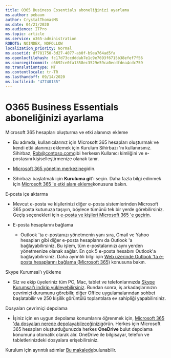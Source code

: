 ```yaml
---
title: O365 Business Essentials aboneliğinizi ayarlama
ms.author: pebaum
author: CrystalThomasMS
ms.date: 04/21/2020
ms.audience: ITPro
ms.topic: article
ms.service: o365-administration
ROBOTS: NOINDEX, NOFOLLOW
localization_priority: Normal
ms.assetid: df781750-3d27-4077-ab0f-b9ea764ad5fa
ms.openlocfilehash: fc17d73ccdddab7e1c9e7693f6715b38efef7f56
ms.sourcegitcommit: c6692ce0fa1358ec3529e59ca0ecdfdea4cdc759
ms.translationtype: MT
ms.contentlocale: tr-TR
ms.lasthandoff: 09/14/2020
ms.locfileid: "47740135"
---
```

# <a name="setting-up-your-o365-business-essentials-subscription"></a>O365 Business Essentials aboneliğinizi ayarlama

Microsoft 365 hesapları oluşturma ve etki alanınızı ekleme
  
- Bu adımda, kullanıcılarınız için Microsoft 365 hesapları oluşturmak ve kendi etki alanınızı eklemek için Kurulum Sihirbazı 'nı kullanırsınız. Sihirbaz, [Rob@contoso.com](mailto:rob@contoso.com)gibi herkesın Kullanıcı kimliğini ve e-postasını kişiselleştirmenize olanak tanır.
    
- [Microsoft 365 yönetim merkezine](https://login.partner.microsoftonline.cn/)gidin.
    
- Sihirbazı başlatmak için **Kuruluma git**'i seçin. Daha fazla bilgi edinmek için [Microsoft 365 'e etki alanı ekleme](https://docs.microsoft.com/microsoft-365/admin/setup/add-domain)konusuna bakın.
    
E-posta içe aktarma
  
- Mevcut e-posta ve kişilerinizi diğer e-posta sistemlerinden Microsoft 365 posta kutunuza taşıyın, böylece tümünü tek bir yerde görebilirsiniz. Geçiş seçenekleri için [e-posta ve kişileri Microsoft 365 'e geçirin](https://docs.microsoft.com/microsoft-365/admin/setup/migrate-email-and-contacts-admin).
    
- E-posta hesaplarını bağlama
    
  - Outlook 'ta e-postanızı yönetmenin yanı sıra, Gmail ve Yahoo hesapları gibi diğer e-posta hesaplarını da Outlook 'a bağlayabilirsiniz. Bu işlem, tüm e-postalarınızı aynı yerden yönetmenize olanak sağlar. En çok 5 e-posta hesabını Outlook'a bağlayabilirsiniz. Daha ayrıntılı bilgi için [Web üzerinde Outlook 'ta e-posta hesaplarını bağlama (Microsoft 365)](https://support.office.com/Article/Connect-email-accounts-in-Outlook-on-the-web-Office-365-d7012ff0-924f-4f78-8aca-c3912d886c4d) konusuna bakın. 
    
Skype Kurumsal'ı yükleme
  
- Siz ve ekip üyeleriniz tüm PC, Mac, tablet ve telefonlarınızda [Skype Kurumsal'ı indirip yükleyebilirsiniz](https://support.office.com/Article/download-and-install-Skype-for-Business-8a0d4da8-9d58-44f9-9759-5c8f340cb3fb). Bundan sonra, iş arkadaşlarınızın çevrimiçi durumunu görebilir, diğer Office uygulamalarından sohbet başlatabilir ve 250 kişilik görüntülü toplantılara ev sahipliği yapabilirsiniz. 
    
Dosyaları çevrimiçi depolama
  
- İşiniz için en uygun depolama konumlarını öğrenmek için, [Microsoft 365 'da dosyaları nerede depolayabileceğinizi](https://support.office.com/article/c7c20284-bc94-47f4-9728-d28e9daf0790.aspx)görün. Herkes için Microsoft 365 hesapları oluşturduğunuzda herkes **OneDrive** bulut depolama konumunu otomatik olarak alır. OneDrive ile bilgisayar, telefon ve tabletlerinizdeki dosyalara erişebilirsiniz. 
    
Kurulum için ayrıntılı adımlar [Bu makalede](https://docs.microsoft.com/microsoft-365/admin/setup/setup)bulunabilir.
  

